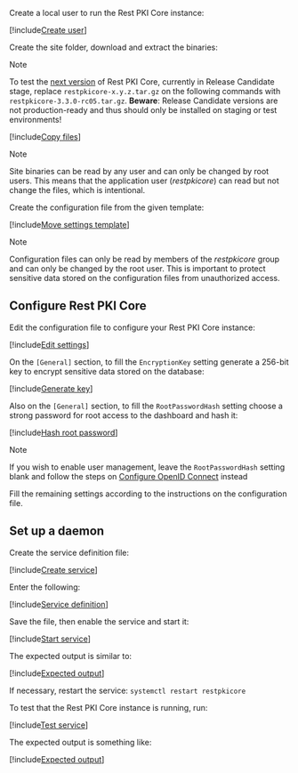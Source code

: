 ﻿Create a local user to run the Rest PKI Core instance:

[!include[Create user](../../../../../../../includes/rest-pki/core/linux/create-user.md)]

Create the site folder, download and extract the binaries:

> [!NOTE]
> To test the [next version](../../../changelog.md#vnext) of Rest PKI Core, currently in Release Candidate stage, replace `restpkicore-x.y.z.tar.gz` on the following commands
> with `restpkicore-3.3.0-rc05.tar.gz`. **Beware**: Release Candidate versions are not production-ready and thus should only be installed on staging or test environments!

[!include[Copy files](../../../../../../../includes/rest-pki/core/linux/copy-files.md)]

> [!NOTE]
> Site binaries can be read by any user and can only be changed by root users. This means that the application user (*restpkicore*) can read but not change the files, which is intentional.

Create the configuration file from the given template:

[!include[Move settings template](../../../../../../../includes/rest-pki/core/linux/move-settings-template.md)]

> [!NOTE]
> Configuration files can only be read by members of the *restpkicore* group and can only be changed by the root user. This is important to protect sensitive data stored on the configuration files from unauthorized access.

## Configure Rest PKI Core

Edit the configuration file to configure your Rest PKI Core instance:

[!include[Edit settings](../../../../../../../includes/rest-pki/core/linux/edit-settings.md)]

<a name="encryption-key-generation" />

On the `[General]` section, to fill the `EncryptionKey` setting generate a 256-bit key to encrypt sensitive data stored on the database:

[!include[Generate key](../../../../../../../includes/rest-pki/core/linux/gen-key.md)]

Also on the `[General]` section, to fill the `RootPasswordHash` setting choose a strong password for root access to the dashboard and hash it:

[!include[Hash root password](../../../../../../../includes/rest-pki/core/linux/hash-root-pass.md)]

> [!NOTE]
> If you wish to enable user management, leave the `RootPasswordHash` setting blank and follow the steps on [Configure OpenID Connect](../../configure-oidc.md) instead

Fill the remaining settings according to the instructions on the configuration file.

## Set up a daemon

Create the service definition file:

[!include[Create service](../../../../../../../includes/rest-pki/core/linux/create-service.md)]

Enter the following:

[!include[Service definition](../../../../../../../includes/rest-pki/core/linux/service-definition.md)]

Save the file, then enable the service and start it:

[!include[Start service](../../../../../../../includes/rest-pki/core/linux/start-service.md)]

The expected output is similar to:

[!include[Expected output](../../../../../../../includes/rest-pki/core/linux/start-service-output.md)]

If necessary, restart the service: `systemctl restart restpkicore`

To test that the Rest PKI Core instance is running, run:

[!include[Test service](../../../../../../../includes/rest-pki/core/linux/test-service.md)]

The expected output is something like:

[!include[Expected output](../../../../../../../includes/rest-pki/core/linux/test-service-output.md)]
